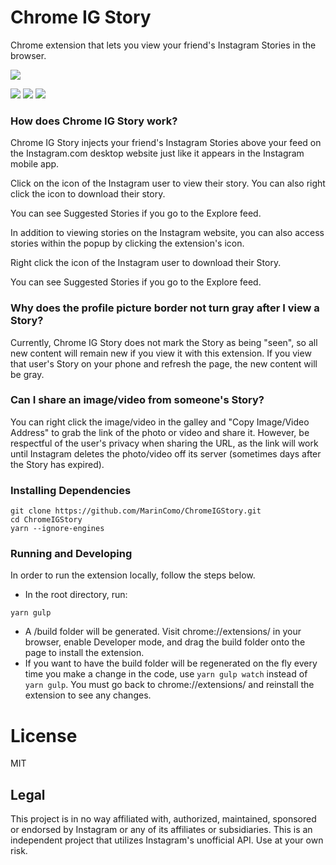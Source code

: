 # Chrome IG Story

Chrome extension that lets you view your friend's Instagram Stories in the browser.

<a href="https://chrome.google.com/webstore/detail/chrome-ig-story/bojgejgifofondahckoaahkilneffhmf"><img src="https://developer.chrome.com/webstore/images/ChromeWebStore_BadgeWBorder_v2_206x58.png"/></a>

<img src="https://cloud.githubusercontent.com/assets/2003684/23597569/db7c76cc-01e8-11e7-843a-8886852c4b87.png"/>

<img src="https://cloud.githubusercontent.com/assets/2003684/23597595/1ec709e2-01e9-11e7-8bb8-8bb7ff77ef58.png"/>

<img src="https://cloud.githubusercontent.com/assets/2003684/23597607/2b121c3c-01e9-11e7-8745-bc7bbd15a86c.png"/>

### How does Chrome IG Story work?

Chrome IG Story injects your friend's Instagram Stories above your feed on the Instagram.com desktop website just like it appears in the Instagram mobile app.

Click on the icon of the Instagram user to view their story. You can also right click the icon to download their story.

You can see Suggested Stories if you go to the Explore feed.

In addition to viewing stories on the Instagram website, you can also access stories within the popup by clicking the extension's icon.

Right click the icon of the Instagram user to download their Story.

You can see Suggested Stories if you go to the Explore feed.

### Why does the profile picture border not turn gray after I view a Story?

Currently, Chrome IG Story does not mark the Story as being "seen", so all new content will remain new if you view it with this extension. If you view that user's Story on your phone and refresh the page, the new content will be gray.

### Can I share an image/video from someone's Story?

You can right click the image/video in the galley and "Copy Image/Video Address" to grab the link of the photo or video and share it. However, be respectful of the user's privacy when sharing the URL, as the link will work until Instagram deletes the photo/video off its server (sometimes days after the Story has expired).

### Installing Dependencies

```
git clone https://github.com/MarinComo/ChromeIGStory.git
cd ChromeIGStory
yarn --ignore-engines
```

### Running and Developing

In order to run the extension locally, follow the steps below.

- In the root directory, run:

```
yarn gulp
```

- A /build folder will be generated. Visit chrome://extensions/ in your browser, enable Developer mode, and drag the build folder onto the page to install the extension.
- If you want to have the build folder will be regenerated on the fly every time you make a change in the code, use `yarn gulp watch` instead of `yarn gulp`. You must go back to chrome://extensions/ and reinstall the extension to see any changes.

# License

MIT

## Legal

This project is in no way affiliated with, authorized, maintained, sponsored or endorsed by Instagram or any of its affiliates or subsidiaries. This is an independent project that utilizes Instagram's unofficial API. Use at your own risk.
